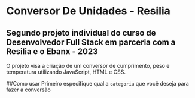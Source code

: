 # Conversor De Unidades - Resilia
<h2>Segundo projeto individual do curso de Desenvolvedor Full Stack em parceria com a Resilia e o Ebanx - 2023</h2>

O projeto visa a criação de um conversor de cumprimento, peso e temperatura utilizando JavaScript, HTML e CSS.

##Como usar
Primeiro especifique qual a `categoria` que você deseja para fazer a conversão

